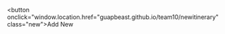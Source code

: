 <style>
    .new {
        /* position: absolute; */
        top:5%;
        background-color:#eeeeee;
        color: #c30000;
        border-color: #c30000;
        /* border:none;  */
        text-size: 25px;
        border-radius:10px; 
        padding:15px;
        min-height:30px; 
        min-width: 120px;
    }
    .new:hover {
        background-color: #c30000;
        color: #fff;
        transition: 0.5s;
    }
</style>

<button onclick="window.location.href="guapbeast.github.io/team10/newitinerary" class="new">Add New</button>


